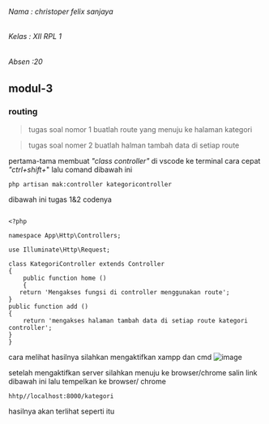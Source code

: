###### Nama  : christoper felix sanjaya 

###### Kelas : XII RPL 1

###### Absen :20
## modul-3
### routing

>tugas soal nomor 1 buatlah route yang menuju ke halaman kategori 

>tugas soal nomer 2 buatlah halman tambah data di setiap route 

pertama-tama membuat *"class controller"* di vscode ke terminal cara cepat *"ctrl+shift+*" lalu comand dibawah ini 

```
php artisan mak:controller kategoricontroller
```

dibawah ini tugas 1&2 codenya
```

<?php

namespace App\Http\Controllers;

use Illuminate\Http\Request;

class KategoriController extends Controller
{
    public function home ()
    {
   return 'Mengakses fungsi di controller menggunakan route';
}
public function add ()
{
    return 'mengakses halaman tambah data di setiap route kategori controller';
}
}

```

cara melihat hasilnya silahkan mengaktifkan xampp dan cmd 
![image](https://user-images.githubusercontent.com/109930345/183361219-947fe9ea-cafa-4d3b-ae38-d7d8908fd243.png)





setelah mengaktifkan server silahkan menuju ke browser/chrome salin link dibawah ini lalu tempelkan ke browser/ chrome 
```
hhtp//localhost:8000/kategori
```
hasilnya akan terlihat seperti itu




